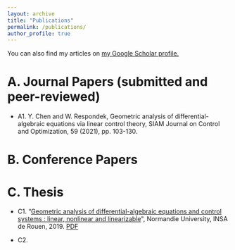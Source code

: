 ```yaml
---
layout: archive
title: "Publications"
permalink: /publications/
author_profile: true
---
```



  You can also find my articles on <u><a href="https://scholar.google.com/citations?user=xTOD5hAAAAAJ&hl=en&authuser=1#">my Google Scholar profile</a>.</u>


A. Journal Papers (submitted and peer-reviewed)
======
* A1. Y. Chen and W. Respondek, Geometric analysis of differential-algebraic equations via linear control theory, SIAM Journal on Control and Optimization, 59 (2021), pp. 103-130.
 

B.  Conference Papers
======
 

C. Thesis
======
* C1. “[Geometric analysis of differential-algebraic equations and control systems : linear, nonlinear and linearizable](http://chenyahao.github.io/publications/C1Geo)", Normandie University, INSA de Rouen, 2019. [PDF](http://chenyahao.github.io/files/paper1.pdf)

* C2.  